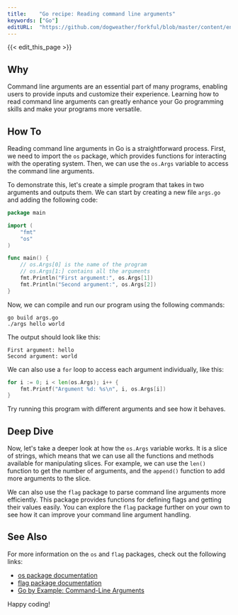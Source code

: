 ```yaml
---
title:    "Go recipe: Reading command line arguments"
keywords: ["Go"]
editURL:  "https://github.com/dogweather/forkful/blob/master/content/en/go/reading-command-line-arguments.md"
---
```


{{< edit_this_page >}}

## Why

Command line arguments are an essential part of many programs, enabling users to provide inputs and customize their experience. Learning how to read command line arguments can greatly enhance your Go programming skills and make your programs more versatile.

## How To

Reading command line arguments in Go is a straightforward process. First, we need to import the `os` package, which provides functions for interacting with the operating system. Then, we can use the `os.Args` variable to access the command line arguments.

To demonstrate this, let's create a simple program that takes in two arguments and outputs them. We can start by creating a new file `args.go` and adding the following code:

```Go
package main

import (
    "fmt"
    "os"
)

func main() {
    // os.Args[0] is the name of the program
    // os.Args[1:] contains all the arguments
    fmt.Println("First argument:", os.Args[1])
    fmt.Println("Second argument:", os.Args[2])
}
```

Now, we can compile and run our program using the following commands:

```
go build args.go
./args hello world
```

The output should look like this:

```
First argument: hello
Second argument: world
```

We can also use a `for` loop to access each argument individually, like this:

```Go
for i := 0; i < len(os.Args); i++ {
    fmt.Printf("Argument %d: %s\n", i, os.Args[i])
}
```

Try running this program with different arguments and see how it behaves.

## Deep Dive

Now, let's take a deeper look at how the `os.Args` variable works. It is a slice of strings, which means that we can use all the functions and methods available for manipulating slices. For example, we can use the `len()` function to get the number of arguments, and the `append()` function to add more arguments to the slice.

We can also use the `flag` package to parse command line arguments more efficiently. This package provides functions for defining flags and getting their values easily. You can explore the `flag` package further on your own to see how it can improve your command line argument handling.

## See Also

For more information on the `os` and `flag` packages, check out the following links:

- [os package documentation](https://golang.org/pkg/os/)
- [flag package documentation](https://golang.org/pkg/flag/)
- [Go by Example: Command-Line Arguments](https://gobyexample.com/command-line-arguments)

Happy coding!